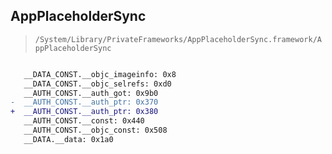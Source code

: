 ## AppPlaceholderSync

> `/System/Library/PrivateFrameworks/AppPlaceholderSync.framework/AppPlaceholderSync`

```diff

   __DATA_CONST.__objc_imageinfo: 0x8
   __DATA_CONST.__objc_selrefs: 0xd0
   __AUTH_CONST.__auth_got: 0x9b0
-  __AUTH_CONST.__auth_ptr: 0x370
+  __AUTH_CONST.__auth_ptr: 0x380
   __AUTH_CONST.__const: 0x440
   __AUTH_CONST.__objc_const: 0x508
   __DATA.__data: 0x1a0

```
